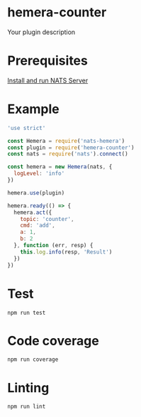 # hemera-counter

Your plugin description

# Prerequisites

[Install and run NATS Server](http://nats.io/documentation/tutorials/gnatsd-install/)

# Example

```js
'use strict'

const Hemera = require('nats-hemera')
const plugin = require('hemera-counter')
const nats = require('nats').connect()

const hemera = new Hemera(nats, {
  logLevel: 'info'
})

hemera.use(plugin)

hemera.ready(() => {
  hemera.act({
    topic: 'counter',
    cmd: 'add',
    a: 1,
    b: 2
  }, function (err, resp) {
    this.log.info(resp, 'Result')
  })
})

```

# Test

```
npm run test
```

# Code coverage

```
npm run coverage
```

# Linting

```
npm run lint
```
